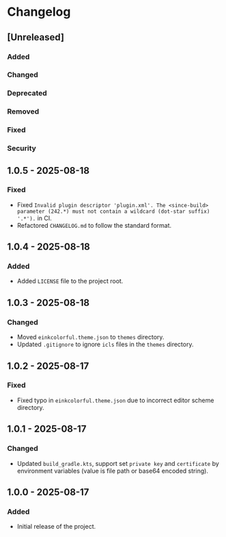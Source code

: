 # Changelog

## [Unreleased]

### Added

### Changed

### Deprecated

### Removed

### Fixed

### Security

## 1.0.5 - 2025-08-18

### Fixed

- Fixed `Invalid plugin descriptor 'plugin.xml'. The <since-build> parameter (242.*) must not contain a wildcard (dot-star suffix) '.*').` in CI.
- Refactored `CHANGELOG.md` to follow the standard format.

## 1.0.4 - 2025-08-18

### Added

- Added `LICENSE` file to the project root.

## 1.0.3 - 2025-08-18

### Changed

- Moved `einkcolorful.theme.json` to `themes` directory.
- Updated `.gitignore` to ignore `icls` files in the `themes` directory.

## 1.0.2 - 2025-08-17

### Fixed

- Fixed typo in `einkcolorful.theme.json` due to incorrect editor scheme directory.

## 1.0.1 - 2025-08-17

### Changed

- Updated `build_gradle.kts`, support set `private key` and `certificate` by environment variables (value is file path or base64 encoded string).

## 1.0.0 - 2025-08-17

### Added

- Initial release of the project.
